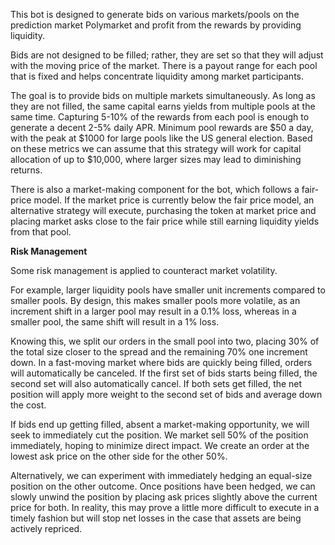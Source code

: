 This bot is designed to generate bids on various markets/pools on the prediction market Polymarket and profit from the rewards by providing liquidity.

Bids are not designed to be filled; rather, they are set so that they will adjust with the moving price of the market. There is a payout range for each pool that is fixed and helps concentrate liquidity among market participants.

The goal is to provide bids on multiple markets simultaneously. As long as they are not filled, the same capital earns yields from multiple pools at the same time. Capturing 5-10% of the rewards from each pool is enough to generate a decent 2-5% daily APR. Minimum pool rewards are $50 a day, with the peak at $1000 for large pools like the US general election. Based on these metrics we can assume that this strategy will work for capital allocation of up to $10,000, where larger sizes may lead to diminishing returns. 

There is also a market-making component for the bot, which follows a fair-price model. If the market price is currently below the fair price model, an alternative strategy will execute, purchasing the token at market price and placing market asks close to the fair price while still earning liquidity yields from that pool.

**Risk Management**

Some risk management is applied to counteract market volatility.

For example, larger liquidity pools have smaller unit increments compared to smaller pools. By design, this makes smaller pools more volatile, as an increment shift in a larger pool may result in a 0.1% loss, whereas in a smaller pool, the same shift will result in a 1% loss.

Knowing this, we split our orders in the small pool into two, placing 30% of the total size closer to the spread and the remaining 70% one increment down. In a fast-moving market where bids are quickly being filled, orders will automatically be canceled. If the first set of bids starts being filled, the second set will also automatically cancel. If both sets get filled, the net position will apply more weight to the second set of bids and average down the cost.

If bids end up getting filled, absent a market-making opportunity, we will seek to immediately cut the position. We market sell 50% of the position immediately, hoping to minimize direct impact. We create an order at the lowest ask price on the other side for the other 50%.

Alternatively, we can experiment with immediately hedging an equal-size position on the other outcome. Once positions have been hedged, we can slowly unwind the position by placing ask prices slightly above the current price for both. In reality, this may prove a little more difficult to execute in a timely fashion but will stop net losses in the case that assets are being actively repriced.


